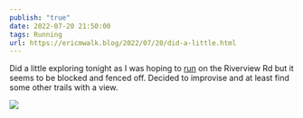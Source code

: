 ```yaml
---
publish: "true"
date: 2022-07-20 21:50:00
tags: Running
url: https://ericmwalk.blog/2022/07/20/did-a-little.html
---
```


Did a little exploring tonight as I was hoping to [run](http://www.strava.com/activities/7502578620) on the Riverview Rd but it seems to be blocked and fenced off. Decided to improvise and at least find some other trails with a view.

![](https://ericmwalk.blog/uploads/2022/4dceca049f.jpg)
